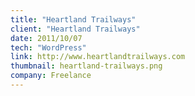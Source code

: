 ```yaml
---
title: "Heartland Trailways"
client: "Heartland Trailways"
date: 2011/10/07
tech: "WordPress"
link: http://www.heartlandtrailways.com
thumbnail: heartland-trailways.png
company: Freelance
---
```

